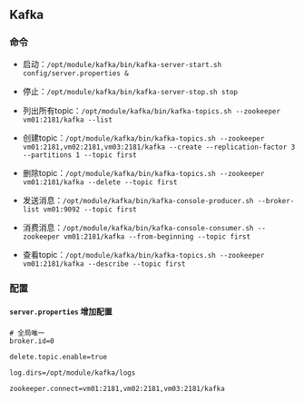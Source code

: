 ## Kafka

### 命令

- 启动：`/opt/module/kafka/bin/kafka-server-start.sh config/server.properties &`

- 停止：`/opt/module/kafka/bin/kafka-server-stop.sh stop`

- 列出所有topic：`/opt/module/kafka/bin/kafka-topics.sh --zookeeper vm01:2181/kafka --list`

- 创建topic：`/opt/module/kafka/bin/kafka-topics.sh --zookeeper vm01:2181,vm02:2181,vm03:2181/kafka --create --replication-factor 3 --partitions 1 --topic first`

- 删除topic：`/opt/module/kafka/bin/kafka-topics.sh --zookeeper vm01:2181/kafka --delete --topic first`

- 发送消息：`/opt/module/kafka/bin/kafka-console-producer.sh --broker-list vm01:9092 --topic first`

- 消费消息：`/opt/module/kafka/bin/kafka-console-consumer.sh --zookeeper vm01:2181/kafka --from-beginning --topic first`
  
- 查看topic：`/opt/module/kafka/bin/kafka-topics.sh --zookeeper vm01:2181/kafka --describe --topic first`
    

### 配置
#### `server.properties` 增加配置

```properties
# 全局唯一
broker.id=0

delete.topic.enable=true

log.dirs=/opt/module/kafka/logs

zookeeper.connect=vm01:2181,vm02:2181,vm03:2181/kafka
```